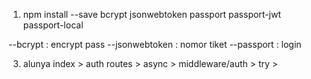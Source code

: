 1. npm install --save bcrypt jsonwebtoken passport passport-jwt passport-local

--bcrypt : encrypt pass
--jsonwebtoken : nomor tiket
--passport : login

3. alunya
index > auth routes > async > middleware/auth > try > 